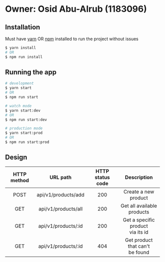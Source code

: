 # Owner: Osid Abu-Alrub (1183096)

## Installation

Must have [yarn](https://classic.yarnpkg.com/lang/en/docs/install/#windows-stable) OR [npm](https://nodejs.org/en/download/) installed to run the project without issues

```bash
$ yarn install
# OR
$ npm run install
```

## Running the app

```bash
# development
$ yarn start
# OR
$ npm run start

# watch mode
$ yarn start:dev
# OR
$ npm run start:dev

# production mode
$ yarn start:prod
# OR
$ npm run start:prod
```

## Design

| HTTP method |      URL path       | HTTP status code |             Description              |
| :---------: | :-----------------: | :--------------: | :----------------------------------: |
|    POST     | api/v1/products/add |       200        |         Create a new product         |
|     GET     | api/v1/products/all |       200        |    Get all available<br>products     |
|     GET     | api/v1/products/:id |       200        | Get a specific product<br>via its id |
|     GET     | api/v1/products/:id |       404        |  Get product that can't<br>be found  |
